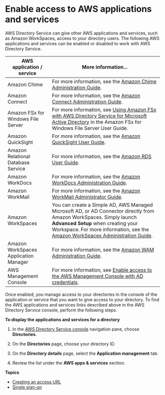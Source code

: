 # Enable access to AWS applications and services<a name="simple_ad_manage_apps_services"></a>

AWS Directory Service can give other AWS applications and services, such as Amazon WorkSpaces, access to your directory users\. The following AWS applications and services can be enabled or disabled to work with AWS Directory Service\.


| AWS application / service | More information\.\.\. | 
| --- | --- | 
| Amazon Chime | For more information, see the [Amazon Chime Administration Guide](https://docs.aws.amazon.com/chime/latest/ag/what-is-chime.html)\. | 
| Amazon Connect | For more information, see the [Amazon Connect Administration Guide](https://docs.aws.amazon.com/connect/latest/adminguide/what-is-amazon-connect.html)\. | 
| Amazon FSx for Windows File Server | For more information, see [Using Amazon FSx with AWS Directory Service for Microsoft Active Directory](https://docs.aws.amazon.com/fsx/latest/WindowsGuide/fsx-aws-managed-ad.html) in the Amazon FSx for Windows File Server User Guide\. | 
| Amazon QuickSight | For more information, see the [Amazon QuickSight User Guide](https://docs.aws.amazon.com/quicksight/latest/user/welcome.html)\. | 
| Amazon Relational Database Service | For more information, see the [Amazon RDS User Guide](https://docs.aws.amazon.com/AmazonRDS/latest/UserGuide/)\. | 
| Amazon WorkDocs | For more information, see the [Amazon WorkDocs Administration Guide](https://docs.aws.amazon.com/workdocs/latest/adminguide/)\. | 
| Amazon WorkMail |  For more information, see the [Amazon WorkMail Administrator Guide](https://docs.aws.amazon.com/workmail/latest/adminguide/)\.  | 
| Amazon WorkSpaces |  You can create a Simple AD, AWS Managed Microsoft AD, or AD Connector directly from Amazon WorkSpaces\. Simply launch **Advanced Setup** when creating your Workspace\. For more information, see the [Amazon WorkSpaces Administration Guide](https://docs.aws.amazon.com/workspaces/latest/adminguide/)\.  | 
| Amazon WorkSpaces Application Manager | For more information, see the [Amazon WAM Administration Guide](http://docs.aws.amazon.com/wam/latest/adminguide/)\. | 
| AWS Management Console | For more information, see [Enable access to the AWS Management Console with AD credentials](ms_ad_management_console_access.md)\. | 

Once enabled, you manage access to your directories in the console of the application or service that you want to give access to your directory\. To find the AWS applications and services links described above in the AWS Directory Service console, perform the following steps\.

**To display the applications and services for a directory**

1. In the [AWS Directory Service console](https://console.aws.amazon.com/directoryservicev2/) navigation pane, choose **Directories**\.

1. On the **Directories** page, choose your directory ID\.

1. On the **Directory details** page, select the **Application management** tab\.

1. Review the list under the **AWS apps & services** section\.

**Topics**
+ [Creating an access URL](simple_ad_create_access_url.md)
+ [Single sign\-on](simple_ad_single_sign_on.md)